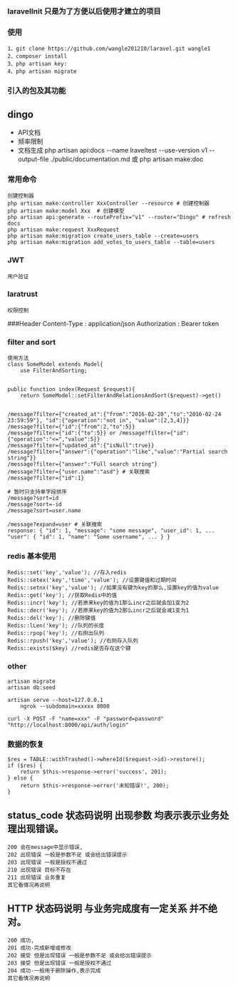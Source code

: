 ### laravelInit 只是为了方便以后使用才建立的项目

### 使用
 	1、git clone https://github.com/wangle201210/laravel.git wangle1
 	2、composer install
 	3、php artisan key:
 	4、php artisan migrate


### 引入的包及其功能
## dingo
- API文档
- 频率限制
- 文档生成 php artisan api:docs --name lraveltest --use-version v1 --output-file ./public/documentation.md 或 php artisan make:doc

### 常用命令
 	创建控制器
 	php artisan make:controller XxxController --resource # 创建控制器
 	php artisan make:model Xxx  # 创建模型
 	php artisan api:generate --routePrefix="v1" --router="Dingo" # refresh docs
 	php artisan make:request XxxRequest
 	php artisan make:migration create_users_table --create=users
 	php artisan make:migration add_votes_to_users_table --table=users

### JWT
 	用户验证

### laratrust
 	权限控制

###Header
 	Content-Type : application/json
 	Authorization : Bearer token

### filter and sort
 	使用方法
 	class SomeModel extends Model{
 		use FilterAndSorting;


 	public function index(Request $request){
 		return SomeModel::setFilterAndRelationsAndSort($request)->get()


 	/message?filter={"created_at":{"from":"2016-02-20","to":"2016-02-24 23:59:59"}, "id":{"operation":"not in", "value":[2,3,4]}}
 	/message?filter={"id":{"from":2,"to":5}}
 	/message?filter={"id":{"to":5}} or /message?filter={"id":{"operation":"<=","value":5}}
 	/message?filter={"updated_at":{"isNull":true}}
 	/message?filter={"answer":{"operation":"like","value":"Partial search string"}}
 	/message?filter={"answer":"Full search string"}
 	/message?filter={"user.name":"asd"} # 关联搜索
 	/message?filter={"id":1}

 	# 暂时只支持单字段排序
 	/message?sort=id
 	/message?sort=-id
 	/message?sort=user.name

 	/message?expand=user # 关联搜索
 	response: { "id": 1, "message": "some message", "user_id": 1, ... "user": { "id": 1, "name": "Some username", ... } }

### redis 基本使用
 	Redis::set('key','value'); //存入redis
 	Redis::setex('key','time','value'); //设置键值和过期时间
 	Redis::setnx('key','value'); //如果没有键为key的那么,设置key的值为value
 	Redis::get('key'); //获取Redis中的值
 	Redis::incr('key'); //若原来key的值为1那么incr之后就会加1变为2
 	Redis::decr('key'); //若原来key的值为2那么incr之后就会减1变为1
 	Redis::del('key'); //删除键值
 	Redis::lLen('key'); //队列的长度
 	Redis::rpop('key'); //右侧出队列
 	Redis::rpush('key','value'); //右侧存入队列
 	Redis::exists($key) //redis是否存在这个键

### other

 	artisan migrate
 	artisan db:seed

 	artisan serve --host=127.0.0.1
 		ngrok --subdomain=xxxxx 8000

 	curl -X POST -F "name=xxx" -F "password=password" "http://localhost:8000/api/auth/login"

### 数据的恢复
 	$res = TABLE::withTrashed()->whereId($request->id)->restore();
 	if ($res) {
 		return $this->response->error('success', 201);
 	} else {
 		return $this->response->error('未知错误!', 200);
 	}
## status_code 状态码说明 出现参数 均表示表示业务处理出现错误。
 	200 会在message中显示错误,
 	202 出现错误 一般是参数不足 或会给出错误提示
 	203 出现错误 一般是授权不通过
 	210 出现错误 目标不存在
 	211 出现错误 业务重复
 	其它看情况再说明
## HTTP 状态码说明 与业务完成度有一定关系 并不绝对。
 	200 成功,
 	201 成功-完成新增或修改
 	202 接受 但是出现错误 一般是参数不足 或会给出错误提示
 	203 接受 但是出现错误 一般是授权不通过
 	204 成功-一般用于删除操作,表示完成
 	其它看情况再说明